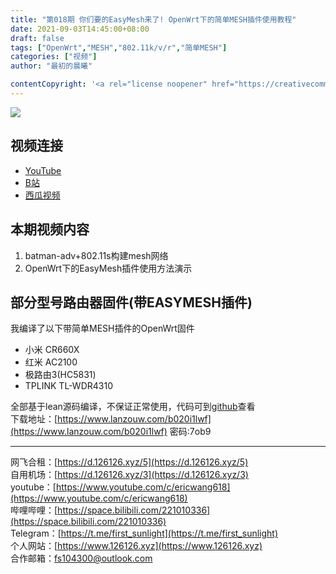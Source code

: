 ```yaml
---
title: "第018期 你们要的EasyMesh来了! OpenWrt下的简单MESH插件使用教程"
date: 2021-09-03T14:45:00+08:00
draft: false
tags: ["OpenWrt","MESH","802.11k/v/r","简单MESH"]
categories: ["视频"]
author: "最初的晨曦"

contentCopyright: '<a rel="license noopener" href="https://creativecommons.org/licenses/by-nc-sa/4.0/deed.zh" target="_blank">本文章采用 CC BY-NC-SA 4.0 许可协议</a>'
---
```


![](../../images/018/0.jpg)
	
## 视频连接

- [YouTube](https://www.youtube.com/watch?v=KeIH1WkULMY)
- [B站](https://www.bilibili.com/video/BV1YQ4y1C7gt/)
- [西瓜视频](https://www.ixigua.com/7003627519924503047)

## 本期视频内容

1. batman-adv+802.11s构建mesh网络
2. OpenWrt下的EasyMesh插件使用方法演示

## 部分型号路由器固件(带EASYMESH插件)

我编译了以下带简单MESH插件的OpenWrt固件

- 小米 CR660X
- 红米 AC2100
- 极路由3(HC5831)
- TPLINK TL-WDR4310

全部基于lean源码编译，不保证正常使用，代码可到[github](https://github.com/ericwang2006/AutoBuild-OpenWrt)查看  
下载地址：[https://www.lanzouw.com/b020i1lwf](https://www.lanzouw.com/b020i1lwf)  密码:7ob9
	
---

网飞合租：[https://d.126126.xyz/5](https://d.126126.xyz/5)  
自用机场：[https://d.126126.xyz/3](https://d.126126.xyz/3)  
youtube：[https://www.youtube.com/c/ericwang618](https://www.youtube.com/c/ericwang618)  
哔哩哔哩：[https://space.bilibili.com/221010336](https://space.bilibili.com/221010336)  
Telegram：[https://t.me/first_sunlight](https://t.me/first_sunlight)  
个人网站：[https://www.126126.xyz](https://www.126126.xyz)  
合作邮箱：fs104300@outlook.com